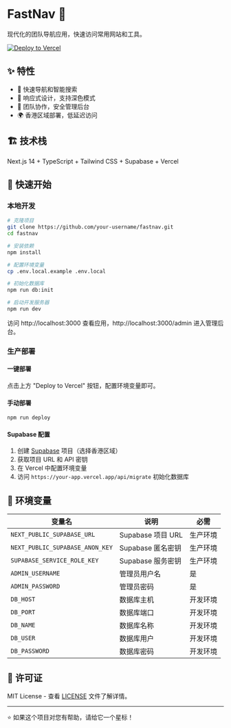 # FastNav 🚀

现代化的团队导航应用，快速访问常用网站和工具。

[![Deploy to Vercel](https://vercel.com/button)](https://vercel.com/new/clone?repository-url=https://github.com/your-username/fastnav&env=NEXT_PUBLIC_SUPABASE_URL,NEXT_PUBLIC_SUPABASE_ANON_KEY,SUPABASE_SERVICE_ROLE_KEY,ADMIN_USERNAME,ADMIN_PASSWORD&regions=hkg1)

## ✨ 特性

- 🎯 快速导航和智能搜索
- 📱 响应式设计，支持深色模式
- 👥 团队协作，安全管理后台
- 🌍 香港区域部署，低延迟访问

## 🏗️ 技术栈

Next.js 14 + TypeScript + Tailwind CSS + Supabase + Vercel

## 🚀 快速开始

### 本地开发

```bash
# 克隆项目
git clone https://github.com/your-username/fastnav.git
cd fastnav

# 安装依赖
npm install

# 配置环境变量
cp .env.local.example .env.local

# 初始化数据库
npm run db:init

# 启动开发服务器
npm run dev
```

访问 http://localhost:3000 查看应用，http://localhost:3000/admin 进入管理后台。

### 生产部署

#### 一键部署
点击上方 "Deploy to Vercel" 按钮，配置环境变量即可。

#### 手动部署
```bash
npm run deploy
```

#### Supabase 配置
1. 创建 [Supabase](https://supabase.com) 项目（选择香港区域）
2. 获取项目 URL 和 API 密钥
3. 在 Vercel 中配置环境变量
4. 访问 `https://your-app.vercel.app/api/migrate` 初始化数据库

## 🔧 环境变量

| 变量名 | 说明 | 必需 |
|--------|------|------|
| `NEXT_PUBLIC_SUPABASE_URL` | Supabase 项目 URL | 生产环境 |
| `NEXT_PUBLIC_SUPABASE_ANON_KEY` | Supabase 匿名密钥 | 生产环境 |
| `SUPABASE_SERVICE_ROLE_KEY` | Supabase 服务密钥 | 生产环境 |
| `ADMIN_USERNAME` | 管理员用户名 | 是 |
| `ADMIN_PASSWORD` | 管理员密码 | 是 |
| `DB_HOST` | 数据库主机 | 开发环境 |
| `DB_PORT` | 数据库端口 | 开发环境 |
| `DB_NAME` | 数据库名称 | 开发环境 |
| `DB_USER` | 数据库用户 | 开发环境 |
| `DB_PASSWORD` | 数据库密码 | 开发环境 |

## 📄 许可证

MIT License - 查看 [LICENSE](LICENSE) 文件了解详情。

---

⭐ 如果这个项目对您有帮助，请给它一个星标！
